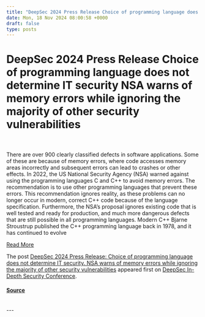 ```yaml
---
title: "DeepSec 2024 Press Release Choice of programming language does not determine IT security NSA warns of memory errors while ignoring the majority of other security vulnerabilities"
date: Mon, 18 Nov 2024 08:00:58 +0000
draft: false
type: posts
---
```

# DeepSec 2024 Press Release Choice of programming language does not determine IT security NSA warns of memory errors while ignoring the majority of other security vulnerabilities

<br/>

<br/>
There are over 900 clearly classified defects in software applications. Some of these are because of memory errors, where code accesses memory areas incorrectly and subsequent errors can lead to crashes or other effects. In 2022, the US National Security Agency (NSA) warned against using the programming languages C and C++ to avoid memory errors. The recommendation is to use other programming languages that prevent these errors. This recommendation ignores reality, as these problems can no longer occur in modern, correct C++ code because of the language specification. Furthermore, the NSA’s proposal ignores existing code that is well tested and ready for production, and much more dangerous defects that are still possible in all programming languages. Modern C++ Bjarne Stroustrup published the C++ programming language back in 1978, and it has continued to evolve

[Read More](https://blog.deepsec.net/deepsec-2024-press-release-choice-of-programming-language-does-not-determine-it-security-nsa-warns-of-memory-errors-while-ignoring-the-majority-of-other-security-vulnerabilities/)

The post [DeepSec 2024 Press Release: Choice of programming language does not determine IT security. NSA warns of memory errors while ignoring the majority of other security vulnerabilities](https://blog.deepsec.net/deepsec-2024-press-release-choice-of-programming-language-does-not-determine-it-security-nsa-warns-of-memory-errors-while-ignoring-the-majority-of-other-security-vulnerabilities/) appeared first on [DeepSec In-Depth Security Conference](https://blog.deepsec.net).

#### [Source](https://blog.deepsec.net/deepsec-2024-press-release-choice-of-programming-language-does-not-determine-it-security-nsa-warns-of-memory-errors-while-ignoring-the-majority-of-other-security-vulnerabilities/)

<br/>
---
